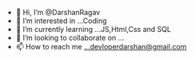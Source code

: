 - 👋 Hi, I’m @DarshanRagav
- 👀 I’m interested in ...Coding
- 🌱 I’m currently learning ...JS,Html,Css and SQL
- 💞️ I’m looking to collaborate on ...
- 📫 How to reach me ...devloperdarshan@gmail.com


<!---
DarshanRagav/DarshanRagav is a ✨ special ✨ repository because its `README.md` (this file) appears on your GitHub profile.
You can click the Preview link to take a look at your changes.
--->
